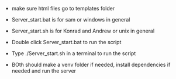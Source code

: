 * make sure html files go to templates folder
* Server_start.bat is for sam or windows in general
* Server_start.sh is for Konrad and Andrew or unix in general

* Double click Server_start.bat to run the script
* Type ./Server_start.sh in a terminal to run the script
* BOth should make a venv folder if needed, install dependencies if needed and run the server
